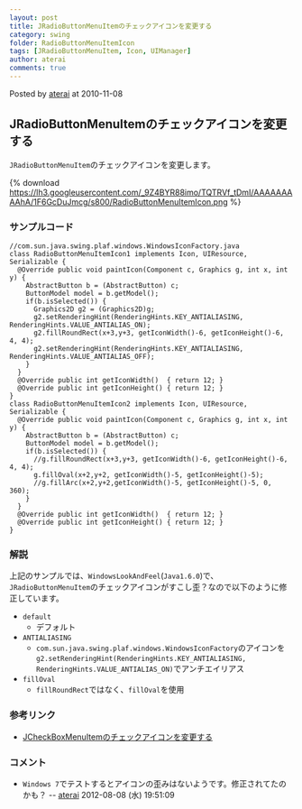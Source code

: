 ```yaml
---
layout: post
title: JRadioButtonMenuItemのチェックアイコンを変更する
category: swing
folder: RadioButtonMenuItemIcon
tags: [JRadioButtonMenuItem, Icon, UIManager]
author: aterai
comments: true
---
```


Posted by [aterai](http://terai.xrea.jp/aterai.html) at 2010-11-08

## JRadioButtonMenuItemのチェックアイコンを変更する
`JRadioButtonMenuItem`のチェックアイコンを変更します。

{% download https://lh3.googleusercontent.com/_9Z4BYR88imo/TQTRVf_tDmI/AAAAAAAAAhA/1F6GcDuJmcg/s800/RadioButtonMenuItemIcon.png %}

### サンプルコード
<pre class="prettyprint"><code>//com.sun.java.swing.plaf.windows.WindowsIconFactory.java
class RadioButtonMenuItemIcon1 implements Icon, UIResource, Serializable {
  @Override public void paintIcon(Component c, Graphics g, int x, int y) {
    AbstractButton b = (AbstractButton) c;
    ButtonModel model = b.getModel();
    if(b.isSelected()) {
      Graphics2D g2 = (Graphics2D)g;
      g2.setRenderingHint(RenderingHints.KEY_ANTIALIASING, RenderingHints.VALUE_ANTIALIAS_ON);
      g2.fillRoundRect(x+3,y+3, getIconWidth()-6, getIconHeight()-6, 4, 4);
      g2.setRenderingHint(RenderingHints.KEY_ANTIALIASING, RenderingHints.VALUE_ANTIALIAS_OFF);
    }
  }
  @Override public int getIconWidth()  { return 12; }
  @Override public int getIconHeight() { return 12; }
}
class RadioButtonMenuItemIcon2 implements Icon, UIResource, Serializable {
  @Override public void paintIcon(Component c, Graphics g, int x, int y) {
    AbstractButton b = (AbstractButton) c;
    ButtonModel model = b.getModel();
    if(b.isSelected()) {
      //g.fillRoundRect(x+3,y+3, getIconWidth()-6, getIconHeight()-6, 4, 4);
      g.fillOval(x+2,y+2, getIconWidth()-5, getIconHeight()-5);
      //g.fillArc(x+2,y+2,getIconWidth()-5, getIconHeight()-5, 0, 360);
    }
  }
  @Override public int getIconWidth()  { return 12; }
  @Override public int getIconHeight() { return 12; }
}
</code></pre>

### 解説
上記のサンプルでは、`WindowsLookAndFeel`(`Java1.6.0`)で、`JRadioButtonMenuItem`のチェックアイコンがすこし歪？なので以下のように修正しています。

- `default`
    - デフォルト
- `ANTIALIASING`
    - `com.sun.java.swing.plaf.windows.WindowsIconFactory`のアイコンを`g2.setRenderingHint(RenderingHints.KEY_ANTIALIASING, RenderingHints.VALUE_ANTIALIAS_ON)`でアンチエイリアス
- `fillOval`
    - `fillRoundRect`ではなく、`fillOval`を使用

<!-- dummy comment line for breaking list -->

### 参考リンク
- [JCheckBoxMenuItemのチェックアイコンを変更する](http://terai.xrea.jp/Swing/CheckBoxMenuItemIcon.html)

<!-- dummy comment line for breaking list -->

### コメント
- `Windows 7`でテストするとアイコンの歪みはないようです。修正されてたのかも？ -- [aterai](http://terai.xrea.jp/aterai.html) 2012-08-08 (水) 19:51:09

<!-- dummy comment line for breaking list -->

